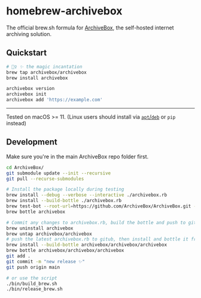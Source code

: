 # homebrew-archivebox

The official brew.sh formula for [ArchiveBox](https://github.com/ArchiveBox/ArchiveBox), the self-hosted internet archiving solution.

## Quickstart

```bash
# 🧙‍♀️ ✨ the magic incantation
brew tap archivebox/archivebox
brew install archivebox

archivebox version
archivebox init
archivebox add 'https://example.com'
```


---

Tested on macOS >= 11. (Linux users should install via [`apt`/`deb`](https://launchpad.net/~archivebox/+archive/ubuntu/archivebox/+packages) or `pip` instead)


## Development


Make sure you're in the main ArchiveBox repo folder first.
```bash
cd ArchiveBox/
git submodule update --init --recursive
git pull --recurse-submodules

# Install the package locally during testing
brew install --debug --verbose --interactive ./archivebox.rb
brew install --build-bottle ./archivebox.rb
brew test-bot --root-url=https://github.com/ArchiveBox/ArchiveBox.git --tap=ArchiveBox/homebrew-archivebox archivebox/archivebox/archivebox
brew bottle archivebox

# Commit any changes to archivebox.rb, build the bottle and push to github
brew uninstall archivebox
brew untap archivebox/archivebox
# push the latest archivebox.rb to gitub, then install and bottle it from github
brew install --build-bottle archivebox/archivebox/archivebox
brew bottle archivebox/archivebox/archivebox
git add .
git commit -m "new release ✨"
git push origin main

# or use the script
./bin/build_brew.sh
./bin/release_brew.sh
```
